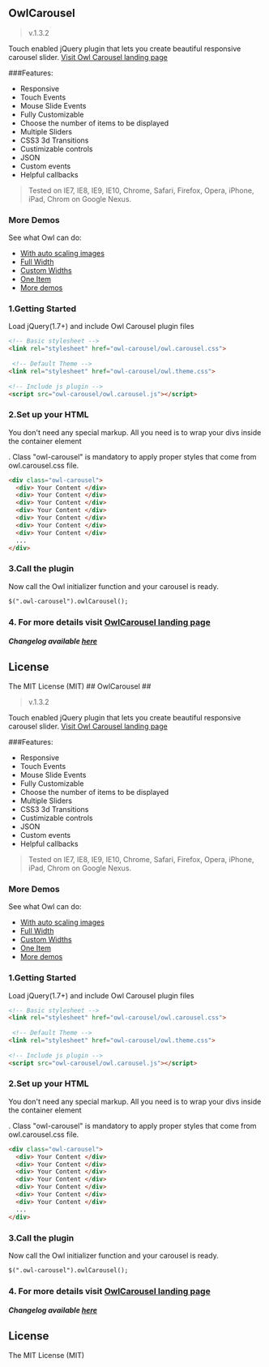 ## OwlCarousel ##
>v.1.3.2

Touch enabled jQuery plugin that lets you create beautiful responsive carousel slider.
[Visit Owl Carousel landing page](http://owlgraphic.com/owlcarousel)

###Features:
* Responsive
* Touch Events
* Mouse Slide Events
* Fully Customizable
* Choose the number of items to be displayed
* Multiple Sliders
* CSS3 3d Transitions
* Custimizable controls
* JSON 
* Custom events
* Helpful callbacks

> Tested on IE7, IE8, IE9, IE10, Chrome, Safari, Firefox, Opera, iPhone, iPad, Chrom on Google Nexus.


### More Demos
See what Owl can do:
* [With auto scaling images](http://owlgraphic.com/owlcarousel/demos/images.html)
* [Full Width](http://owlgraphic.com/owlcarousel/demos/full.html)
* [Custom Widths](http://owlgraphic.com/owlcarousel/demos/custom.html)
* [One Item](http://owlgraphic.com/owlcarousel/demos/one.html)
* [More demos](http://owlgraphic.com/owlcarousel/#more-demos)

### 1.Getting Started
Load jQuery(1.7+) and include Owl Carousel plugin files

```html
<!-- Basic stylesheet -->
<link rel="stylesheet" href="owl-carousel/owl.carousel.css">
 
 <!-- Default Theme -->
<link rel="stylesheet" href="owl-carousel/owl.theme.css">
 
<!-- Include js plugin -->
<script src="owl-carousel/owl.carousel.js"></script>
```
### 2.Set up your HTML
You don't need any special markup. All you need is to wrap your divs inside the container element <div class="owl-carousel">. Class "owl-carousel" is mandatory to apply proper styles that come from owl.carousel.css file.

```html
<div class="owl-carousel">
  <div> Your Content </div>
  <div> Your Content </div>
  <div> Your Content </div>
  <div> Your Content </div>
  <div> Your Content </div>
  <div> Your Content </div>
  <div> Your Content </div>
  ...
</div>
```
### 3.Call the plugin
Now call the Owl initializer function and your carousel is ready.

```html
$(".owl-carousel").owlCarousel();
```
### 4. For more details visit [OwlCarousel landing page](http://owlgraphic.com/owlcarousel)
##### Changelog available [here](http://owlgraphic.com/owlcarousel/changelog.html)



License
------------
The MIT License (MIT)
                                                                                                                                                                                                                                                                                                                                                                                                                                                                                                                                                                                                                                                                                                                                                                                                                                                                                                                                                                                                                                                                                                                                                                                                                                                                                                                                                                                                                                                                                                                                                                                                                                                                                                                                                                                                                                                                                                                                                                                                                                                                                                                                                                                                                                                                                                                                                                                                                                                                                                                                                                 ## OwlCarousel ##
>v.1.3.2

Touch enabled jQuery plugin that lets you create beautiful responsive carousel slider.
[Visit Owl Carousel landing page](http://owlgraphic.com/owlcarousel)

###Features:
* Responsive
* Touch Events
* Mouse Slide Events
* Fully Customizable
* Choose the number of items to be displayed
* Multiple Sliders
* CSS3 3d Transitions
* Custimizable controls
* JSON 
* Custom events
* Helpful callbacks

> Tested on IE7, IE8, IE9, IE10, Chrome, Safari, Firefox, Opera, iPhone, iPad, Chrom on Google Nexus.


### More Demos
See what Owl can do:
* [With auto scaling images](http://owlgraphic.com/owlcarousel/demos/images.html)
* [Full Width](http://owlgraphic.com/owlcarousel/demos/full.html)
* [Custom Widths](http://owlgraphic.com/owlcarousel/demos/custom.html)
* [One Item](http://owlgraphic.com/owlcarousel/demos/one.html)
* [More demos](http://owlgraphic.com/owlcarousel/#more-demos)

### 1.Getting Started
Load jQuery(1.7+) and include Owl Carousel plugin files

```html
<!-- Basic stylesheet -->
<link rel="stylesheet" href="owl-carousel/owl.carousel.css">
 
 <!-- Default Theme -->
<link rel="stylesheet" href="owl-carousel/owl.theme.css">
 
<!-- Include js plugin -->
<script src="owl-carousel/owl.carousel.js"></script>
```
### 2.Set up your HTML
You don't need any special markup. All you need is to wrap your divs inside the container element <div class="owl-carousel">. Class "owl-carousel" is mandatory to apply proper styles that come from owl.carousel.css file.

```html
<div class="owl-carousel">
  <div> Your Content </div>
  <div> Your Content </div>
  <div> Your Content </div>
  <div> Your Content </div>
  <div> Your Content </div>
  <div> Your Content </div>
  <div> Your Content </div>
  ...
</div>
```
### 3.Call the plugin
Now call the Owl initializer function and your carousel is ready.

```html
$(".owl-carousel").owlCarousel();
```
### 4. For more details visit [OwlCarousel landing page](http://owlgraphic.com/owlcarousel)
##### Changelog available [here](http://owlgraphic.com/owlcarousel/changelog.html)



License
------------
The MIT License (MIT)
